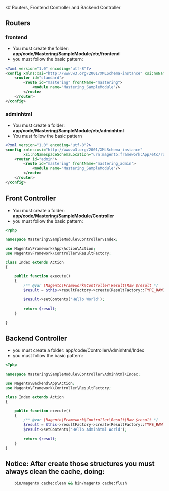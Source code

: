 k# Routers, Frontend Controller and Backend Controller 


## Routers
### frontend
* You must create the folder: **app/code/Mastering/SampleModule/etc/frontend**
* you must follow the basic pattern:
```xml
<?xml version="1.0" encoding="utf-8"?>
<config xmlns:xsi="http://www.w3.org/2001/XMLSchema-instance" xsi:noNamespaceSchemaLocation="urn:magento:framework:App/etc/routes.xsd">
    <router id="standard">
        <route id="mastering" frontName="mastering">
            <module name="Mastering_SampleModule"/>
        </route>
    </router>
</config>
```

### adminhtml
* You must create a folder: **app/code/Mastering/SampleModule/etc/adminhtml**
* You must follow the basic pattern
```xml
<?xml version="1.0" encoding="utf-8"?>
<config xmlns:xsi="http://www.w3.org/2001/XMLSchema-instance"
        xsi:noNamespaceSchemaLocation="urn:magento:framework:App/etc/routes.xsd">
    <router id="admin">
        <route id="mastering" frontName="mastering_admin">
            <module name="Mastering_SampleModule"/>
        </route>
    </router>
</config>
```

## Front Controller 
* You must create a folder: **app/code/Mastering/SampleModule/Controller**
* you must follow the basic pattern:
```php
<?php

namespace Mastering\SampleModule\Controller\Index;

use Magento\Framework\App\Action\Action;
use Magento\Framework\Controller\ResultFactory;

class Index extends Action
{

    public function execute()
    {
        /** @var \Magento\Framework\Controller\Result\Raw $result */
        $result = $this->resultFactory->create(ResultFactory::TYPE_RAW);
    
        $result->setContents('Hello World');

        return $result;
    }
    
}
```

## Backend Controller
* you must create a folder: app/code/Controller/Adminhtml/Index
* you must follow the basic pattern: 
```php
<?php

namespace Mastering\SampleModule\Controller\Adminhtml\Index;

use Magento\Backend\App\Action;
use Magento\Framework\Controller\ResultFactory;

class Index extends Action
{

    public function execute()
    {
        /** @var \Magento\Framework\Controller\Result\Raw $result */
        $result = $this->resultFactory->create(ResultFactory::TYPE_RAW);
        $result->setContents('Hello Adminhtml World');

        return $result;
    }
}
```

## Notice: After create those structures you must always clean the cache, doing:
```bash
    bin/magento cache:clean && bin/magento cache:flush
```
